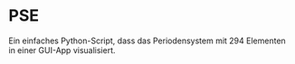 # PSE
Ein einfaches Python-Script, dass das Periodensystem mit 294 Elementen in einer GUI-App visualisiert.
